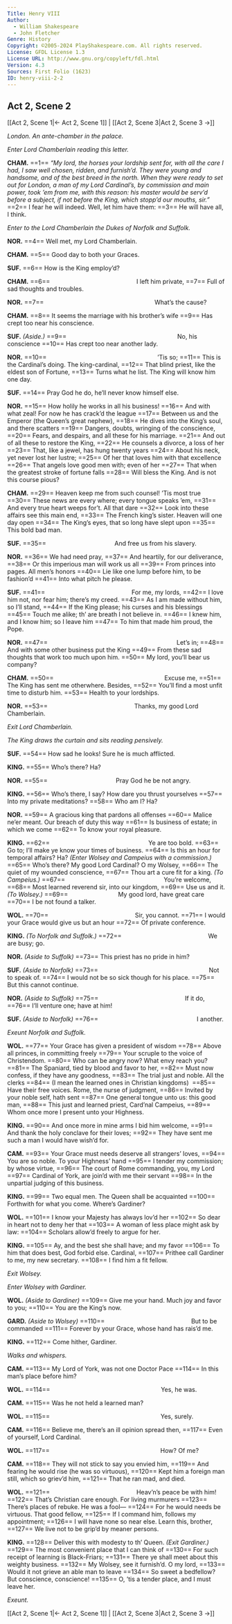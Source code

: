 ```yaml
---
Title: Henry VIII
Author: 
  - William Shakespeare
  - John Fletcher
Genre: History
Copyright: ©2005-2024 PlayShakespeare.com. All rights reserved.
License: GFDL License 1.3
License URL: http://www.gnu.org/copyleft/fdl.html
Version: 4.3
Sources: First Folio (1623)
ID: henry-viii-2-2
---
```


## Act 2, Scene 2
[[Act 2, Scene 1|← Act 2, Scene 1]] | [[Act 2, Scene 3|Act 2, Scene 3 →]]

*London. An ante-chamber in the palace.*

*Enter Lord Chamberlain reading this letter.*

**CHAM.**
==1== *“My lord, the horses your lordship sent for, with all the care I had, I saw well chosen, ridden, and furnish’d. They were young and handsome, and of the best breed in the north. When they were ready to set out for London, a man of my Lord Cardinal’s, by commission and main power, took ’em from me, with this reason: his master would be serv’d before a subject, if not before the King, which stopp’d our mouths, sir.”*
==2== I fear he will indeed. Well, let him have them:
==3== He will have all, I think.

*Enter to the Lord Chamberlain the Dukes of Norfolk and Suffolk.*

**NOR.**
==4== Well met, my Lord Chamberlain.

**CHAM.**
==5== Good day to both your Graces.

**SUF.**
==6== How is the King employ’d?

**CHAM.**
==6==               I left him private,
==7== Full of sad thoughts and troubles.

**NOR.**
==7==                   What’s the cause?

**CHAM.**
==8== It seems the marriage with his brother’s wife
==9== Has crept too near his conscience.

**SUF.**
*(Aside.)*
==9==                   No, his conscience
==10== Has crept too near another lady.

**NOR.**
==10==                   ’Tis so;
==11== This is the Cardinal’s doing. The king-cardinal,
==12== That blind priest, like the eldest son of Fortune,
==13== Turns what he list. The King will know him one day.

**SUF.**
==14== Pray God he do, he’ll never know himself else.

**NOR.**
==15== How holily he works in all his business!
==16== And with what zeal! For now he has crack’d the league
==17== Between us and the Emperor (the Queen’s great nephew),
==18== He dives into the King’s soul, and there scatters
==19== Dangers, doubts, wringing of the conscience,
==20== Fears, and despairs, and all these for his marriage.
==21== And out of all these to restore the King,
==22== He counsels a divorce, a loss of her
==23== That, like a jewel, has hung twenty years
==24== About his neck, yet never lost her lustre;
==25== Of her that loves him with that excellence
==26== That angels love good men with; even of her
==27== That when the greatest stroke of fortune falls
==28== Will bless the King. And is not this course pious?

**CHAM.**
==29== Heaven keep me from such counsel! ’Tis most true
==30== These news are every where; every tongue speaks ’em,
==31== And every true heart weeps for’t. All that dare
==32== Look into these affairs see this main end,
==33== The French king’s sister. Heaven will one day open
==34== The King’s eyes, that so long have slept upon
==35== This bold bad man.

**SUF.**
==35==            And free us from his slavery.

**NOR.**
==36== We had need pray,
==37== And heartily, for our deliverance,
==38== Or this imperious man will work us all
==39== From princes into pages. All men’s honors
==40== Lie like one lump before him, to be fashion’d
==41== Into what pitch he please.

**SUF.**
==41==               For me, my lords,
==42== I love him not, nor fear him; there’s my creed.
==43== As I am made without him, so I’ll stand,
==44== If the King please; his curses and his blessings
==45== Touch me alike; th’ are breath I not believe in.
==46== I knew him, and I know him; so I leave him
==47== To him that made him proud, the Pope.

**NOR.**
==47==                      Let’s in;
==48== And with some other business put the King
==49== From these sad thoughts that work too much upon him.
==50== My lord, you’ll bear us company?

**CHAM.**
==50==                   Excuse me,
==51== The King has sent me otherwhere. Besides,
==52== You’ll find a most unfit time to disturb him.
==53== Health to your lordships.

**NOR.**
==53==               Thanks, my good Lord Chamberlain.

*Exit Lord Chamberlain.*

*The King draws the curtain and sits reading pensively.*

**SUF.**
==54== How sad he looks! Sure he is much afflicted.

**KING.**
==55== Who’s there? Ha?

**NOR.**
==55==            Pray God he be not angry.

**KING.**
==56== Who’s there, I say? How dare you thrust yourselves
==57== Into my private meditations?
==58== Who am I? Ha?

**NOR.**
==59== A gracious king that pardons all offenses
==60== Malice ne’er meant. Our breach of duty this way
==61== Is business of estate; in which we come
==62== To know your royal pleasure.

**KING.**
==62==                 Ye are too bold.
==63== Go to; I’ll make ye know your times of business.
==64== Is this an hour for temporal affairs? Ha?
*(Enter Wolsey and Campeius with a commission.)*
==65== Who’s there? My good Lord Cardinal? O my Wolsey,
==66== The quiet of my wounded conscience,
==67== Thou art a cure fit for a king.
*(To Campeius.)*
==67==                 You’re welcome,
==68== Most learned reverend sir, into our kingdom,
==69== Use us and it.
*(To Wolsey.)*
==69==         My good lord, have great care
==70== I be not found a talker.

**WOL.**
==70==               Sir, you cannot.
==71== I would your Grace would give us but an hour
==72== Of private conference.

**KING.**
*(To Norfolk and Suffolk.)*
==72==               We are busy; go.

**NOR.**
*(Aside to Suffolk)*
==73== This priest has no pride in him?

**SUF.**
*(Aside to Norfolk)*
==73==                   Not to speak of.
==74== I would not be so sick though for his place.
==75== But this cannot continue.

**NOR.**
*(Aside to Suffolk)*
==75==               If it do,
==76== I’ll venture one; have at him!

**SUF.**
*(Aside to Norfolk)*
==76==                 I another.

*Exeunt Norfolk and Suffolk.*

**WOL.**
==77== Your Grace has given a president of wisdom
==78== Above all princes, in committing freely
==79== Your scruple to the voice of Christendom.
==80== Who can be angry now? What envy reach you?
==81== The Spaniard, tied by blood and favor to her,
==82== Must now confess, if they have any goodness,
==83== The trial just and noble. All the clerks
==84== (I mean the learned ones in Christian kingdoms) 
==85== Have their free voices. Rome, the nurse of judgment,
==86== Invited by your noble self, hath sent
==87== One general tongue unto us: this good man,
==88== This just and learned priest, Card’nal Campeius,
==89== Whom once more I present unto your Highness.

**KING.**
==90== And once more in mine arms I bid him welcome,
==91== And thank the holy conclave for their loves;
==92== They have sent me such a man I would have wish’d for.

**CAM.**
==93== Your Grace must needs deserve all strangers’ loves,
==94== You are so noble. To your Highness’ hand
==95== I tender my commission; by whose virtue,
==96== The court of Rome commanding, you, my Lord
==97== Cardinal of York, are join’d with me their servant
==98== In the unpartial judging of this business.

**KING.**
==99== Two equal men. The Queen shall be acquainted
==100== Forthwith for what you come. Where’s Gardiner?

**WOL.**
==101== I know your Majesty has always lov’d her
==102== So dear in heart not to deny her that
==103== A woman of less place might ask by law:
==104== Scholars allow’d freely to argue for her.

**KING.**
==105== Ay, and the best she shall have; and my favor
==106== To him that does best, God forbid else. Cardinal,
==107== Prithee call Gardiner to me, my new secretary.
==108== I find him a fit fellow.

*Exit Wolsey.*

*Enter Wolsey with Gardiner.*

**WOL.**
*(Aside to Gardiner)*
==109== Give me your hand. Much joy and favor to you;
==110== You are the King’s now.

**GARD.**
*(Aside to Wolsey)*
==110==               But to be commanded
==111== Forever by your Grace, whose hand has rais’d me.

**KING.**
==112== Come hither, Gardiner.

*Walks and whispers.*

**CAM.**
==113== My Lord of York, was not one Doctor Pace
==114== In this man’s place before him?

**WOL.**
==114==                   Yes, he was.

**CAM.**
==115== Was he not held a learned man?

**WOL.**
==115==                   Yes, surely.

**CAM.**
==116== Believe me, there’s an ill opinion spread then,
==117== Even of yourself, Lord Cardinal.

**WOL.**
==117==                   How? Of me?

**CAM.**
==118== They will not stick to say you envied him,
==119== And fearing he would rise (he was so virtuous),
==120== Kept him a foreign man still, which so griev’d him,
==121== That he ran mad, and died.

**WOL.**
==121==               Heav’n’s peace be with him!
==122== That’s Christian care enough. For living murmurers
==123== There’s places of rebuke. He was a fool⁠—
==124== For he would needs be virtuous. That good fellow,
==125== If I command him, follows my appointment;
==126== I will have none so near else. Learn this, brother,
==127== We live not to be grip’d by meaner persons.

**KING.**
==128== Deliver this with modesty to th’ Queen.
*(Exit Gardiner.)*
==129== The most convenient place that I can think of
==130== For such receipt of learning is Black-Friars;
==131== There ye shall meet about this weighty business.
==132== My Wolsey, see it furnish’d. O my lord,
==133== Would it not grieve an able man to leave
==134== So sweet a bedfellow? But conscience, conscience!
==135== O, ’tis a tender place, and I must leave her.

*Exeunt.*

[[Act 2, Scene 1|← Act 2, Scene 1]] | [[Act 2, Scene 3|Act 2, Scene 3 →]]